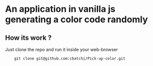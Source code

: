 # An application in vanilla js generating a color code randomly

## How its work ?
 Just clone the repo and  run it inside your web-browser
``` In your terminal run :
    git clone git@github.com:cbatchi/Pick-up-color.git
```

